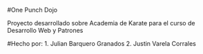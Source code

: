 #One Punch Dojo

Proyecto desarrollado sobre Academia de Karate para el curso de Desarrollo Web y Patrones

#Hecho por:
    1. Julian Barquero Granados
    2. Justin Varela Corrales